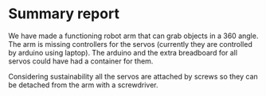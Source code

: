 # Summary report


We have made a functioning robot arm that can grab objects in a 360 angle. The arm is missing controllers for the servos (currently they are controlled by arduino using laptop). The arduino and the extra breadboard for all servos could have had a container for them.

Considering sustainability all the servos are attached by screws so they can be detached from the arm with a screwdriver.

